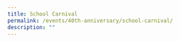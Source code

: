 ```yaml
---
title: School Carnival
permalink: /events/40th-anniversary/school-carnival/
description: ""
---
```




